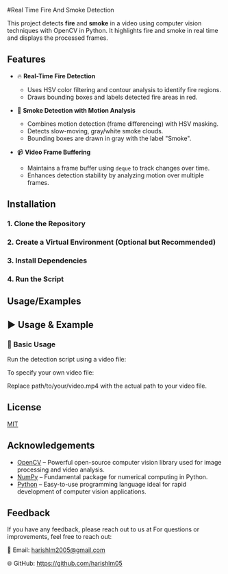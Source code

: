 
#Real Time Fire And Smoke Detection

This project detects **fire** and **smoke** in a video using computer vision techniques with OpenCV in Python. It highlights fire and smoke in real time and displays the processed frames.




## Features

- 🔥 **Real-Time Fire Detection**
  - Uses HSV color filtering and contour analysis to identify fire regions.
  - Draws bounding boxes and labels detected fire areas in red.

- 💨 **Smoke Detection with Motion Analysis**
  - Combines motion detection (frame differencing) with HSV masking.
  - Detects slow-moving, gray/white smoke clouds.
  - Bounding boxes are drawn in gray with the label "Smoke".

- 📹 **Video Frame Buffering**
  - Maintains a frame buffer using `deque` to track changes over time.
  - Enhances detection stability by analyzing motion over multiple frames.
## Installation



### 1. Clone the Repository





### 2. Create a Virtual Environment (Optional but Recommended)


### 3. Install Dependencies

### 4. Run the Script

## Usage/Examples

## ▶️ Usage & Example

### 🔧 Basic Usage

Run the detection script using a video file:


To specify your own video file:

Replace path/to/your/video.mp4 with the actual path to your video file.


## License

[MIT](https://choosealicense.com/licenses/mit/)


## Acknowledgements

- [OpenCV](https://opencv.org/) – Powerful open-source computer vision library used for image processing and video analysis.
- [NumPy](https://numpy.org/) – Fundamental package for numerical computing in Python.
- [Python](https://www.python.org/) – Easy-to-use programming language ideal for rapid development of computer vision applications.
## Feedback

If you have any feedback, please reach out to us at For questions or improvements, feel free to reach out:

📩 Email: harishlm2005@gmail.com

🌐 GitHub: https://github.com/harishlm05

